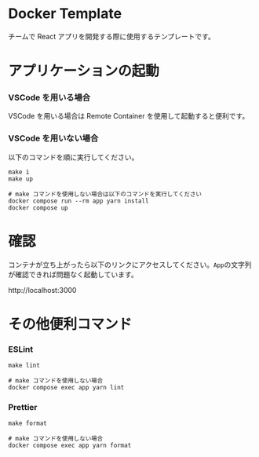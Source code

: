 # Docker Template

チームで React アプリを開発する際に使用するテンプレートです。

# アプリケーションの起動

### VSCode を用いる場合

VSCode を用いる場合は Remote Container を使用して起動すると便利です。

### VSCode を用いない場合

以下のコマンドを順に実行してください。

```shell
make i
make up

# make コマンドを使用しない場合は以下のコマンドを実行してください
docker compose run --rm app yarn install
docker compose up
```

# 確認

コンテナが立ち上がったら以下のリンクにアクセスしてください。`App`の文字列が確認できれば問題なく起動しています。

http://localhost:3000

# その他便利コマンド

### ESLint

```shell
make lint

# make コマンドを使用しない場合
docker compose exec app yarn lint
```

### Prettier

```shell
make format

# make コマンドを使用しない場合
docker compose exec app yarn format
```
